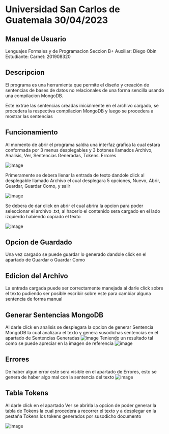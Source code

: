 # Universidad San Carlos de Guatemala               30/04/2023
## Manual de Usuario


Lenguajes Formales y de Programacion
Seccion B+
Auxiliar: Diego Obin
Estudiante: 
Carnet: 201908320
## Descripcion

El programa es una herramienta que permite el diseño y creación de sentencias de bases de datos no relacionales de una forma sencilla usando una compilacion MongoDB. 

Este extrae las sentencias creadas inicialmente en el archivo cargado, se procedera la respectiva compilacion MongoDB y luego se procedera a mostrar las sentencias 


## Funcionamiento

Al momento de abrir el programa saldra una interfaz grafica la cual estara conformada por 3 menus desplegables y 3 botones llamados Archivo, Analisis, Ver, Sentencias Generadas, Tokens. Errores

![image](https://user-images.githubusercontent.com/98990317/235394112-0b5891f0-e0df-41a2-ba23-e3165cb1a9f6.png)


Primeramente se debera llenar la entrada de texto dandole click al desplegable llamado Archivo el cual desplegara 5 opciones, Nuevo, Abrir, Guardar, Guardar Como, y salir

![image](https://user-images.githubusercontent.com/98990317/235394312-1e921307-dca6-4d09-9d72-41dc398bd6fd.png)


Se debera de dar click en abrir el cual abrira la opcion para poder seleccionar el archivo .txt, al hacerlo el contenido sera cargado en el lado izquierdo habiendo copiado el texto

![image](https://user-images.githubusercontent.com/98990317/235394355-b9988db9-7bf2-45a7-8f79-ac118487c96c.png)


## Opcion de Guardado 
Una vez cargado se puede guardar lo generado dandole click en el apartado de Guardar o Guardar Como

## Edicion del Archivo 

La entrada cargada puede ser correctamente manejada al darle click sobre el texto pudiendo ser posible escribir sobre este para cambiar alguna sentencia de forma manual

## Generar Sentencias MongoDB

Al darle click en analisis se desplegara la opcion de generar Sentencia MongoDB la cual analizara el texto y genera susodichas sentencias en el apartado de Sentencias Generadas 
![image](https://user-images.githubusercontent.com/98990317/235394396-9f01ff94-e15e-46e3-a491-22dd5145405c.png)
Teniendo un resultado tal como se puede apreciar en la imagen de referencia
![image](https://user-images.githubusercontent.com/98990317/235394382-e2c9ca34-3cce-4a53-ad28-140f6f6ea1d1.png)


## Errores

De haber algun error este sera visible en el apartado de Errores, esto se genera de haber algo mal con la sentencia del texto
![image](https://user-images.githubusercontent.com/98990317/235395434-41e5a06f-dd6e-434a-8cb2-fd9a639fdcd3.png)


## Tabla Tokens

Al darle click en el apartado Ver se abrirla la opcion de poder generar la tabla de Tokens la cual procedera a recorrer el texto y a desplegar en la pestaña Tokens los tokens generados por susodicho documento

![image](https://user-images.githubusercontent.com/98990317/235395605-de123af6-720e-42ab-8444-ebf583098ff8.png)

